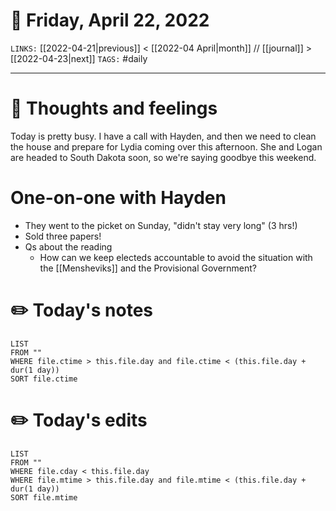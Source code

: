 # 📅 Friday, April 22, 2022
`LINKS:` [[2022-04-21|previous]] < [[2022-04 April|month]] // [[journal]] > [[2022-04-23|next]] 
`TAGS:` #daily

---
# 💭 Thoughts and feelings
Today is pretty busy. I have a call with Hayden, and then we need to clean the house and prepare for Lydia coming over this afternoon. She and Logan are headed to South Dakota soon, so we're saying goodbye this weekend. 

# One-on-one with Hayden
- They went to the picket on Sunday, "didn't stay very long" (3 hrs!) 
- Sold three papers! 
- Qs about the reading
	- How can we keep electeds accountable to avoid the situation with the [[Mensheviks]] and the Provisional Government?


# ✏️ Today's notes
```dataview
LIST 
FROM ""
WHERE file.ctime > this.file.day and file.ctime < (this.file.day + dur(1 day))
SORT file.ctime
```
# ✏️ Today's edits
```dataview
LIST
FROM ""
WHERE file.cday < this.file.day
WHERE file.mtime > this.file.day and file.mtime < (this.file.day + dur(1 day))
SORT file.mtime
```